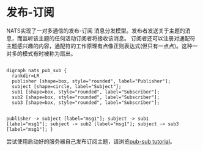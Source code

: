 # 发布-订阅

NATS实现了一对多通信的发布-订阅 消息分发模型。发布者发送关于主题的消息，而监听该主题的任何活动订阅者将接收该消息。
订阅者还可以注册对通配符主题感兴趣的内容，通配符的工作原理有点像正则表达式(但只有一点点)。这种一对多的模式有时被称为扇出。


<div class="graphviz"><code data-viz="dot">
digraph nats_pub_sub {
  rankdir=LR
  publisher [shape=box, style="rounded", label="Publisher"];
  subject [shape=circle, label="Subject"];
  sub1 [shape=box, style="rounded", label="Subscriber"];
  sub2 [shape=box, style="rounded", label="Subscriber"];
  sub3 [shape=box, style="rounded", label="Subscriber"];

  publisher -> subject [label="msg1"];
  subject -> sub1 [label="msg1"];
  subject -> sub2 [label="msg1"];
  subject -> sub3 [label="msg1"];
}
</code></div>

尝试使用启动好的服务器自己发布订阅主题，请浏览[pub-sub tutorial](../tutorials/pubsub.md)。